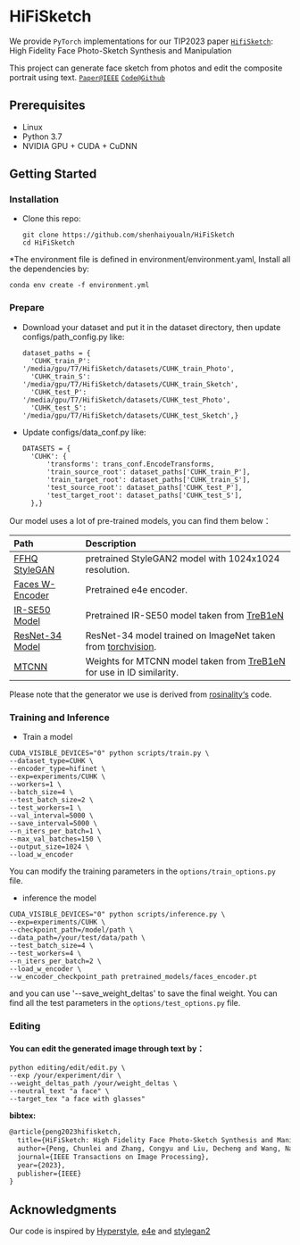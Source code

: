 # HiFiSketch

  We provide `PyTorch` implementations for our TIP2023 paper [`HifiSketch`]([https://ieeexplore.ieee.org/abstract/document/9845477]): High Fidelity Face Photo-Sketch Synthesis and Manipulation


This project can generate face sketch from photos and edit the composite portrait using text.
[`Paper@IEEE`]([https://ieeexplore.ieee.org/abstract/document/10299602])   [`Code@Github`]([(https://github.com/shenhaiyoualn/HiFiSketch)])  



## Prerequisites

- Linux 
- Python 3.7
- NVIDIA GPU + CUDA + CuDNN

## Getting Started

### Installation

* Clone this repo: 

  ```
  git clone https://github.com/shenhaiyoualn/HiFiSketch
  cd HiFiSketch
  ```

*The environment file is defined in environment/environment.yaml, Install all the dependencies by:
  ```
conda env create -f environment.yml
  ```

### Prepare
* Download your dataset and put it in the dataset directory, then update configs/path_config.py like:

  ```
  dataset_paths = {
    'CUHK_train_P': '/media/gpu/T7/HifiSketch/datasets/CUHK_train_Photo',
    'CUHK_train_S': '/media/gpu/T7/HifiSketch/datasets/CUHK_train_Sketch',
    'CUHK_test_P': '/media/gpu/T7/HifiSketch/datasets/CUHK_test_Photo',
    'CUHK_test_S': '/media/gpu/T7/HifiSketch/datasets/CUHK_test_Sketch',}
  ```
* Update configs/data_conf.py like:

  ```
  DATASETS = {
	'CUHK': {
		'transforms': trans_conf.EncodeTransforms,
		'train_source_root': dataset_paths['CUHK_train_P'],
		'train_target_root': dataset_paths['CUHK_train_S'],
		'test_source_root': dataset_paths['CUHK_test_P'],
		'test_target_root': dataset_paths['CUHK_test_S'],
	},}
  ```
Our model uses a lot of pre-trained models, you can find them below：

| Path | Description
| :--- | :----------
|[FFHQ StyleGAN](https://drive.google.com/file/d/1EM87UquaoQmk17Q8d5kYIAHqu0dkYqdT/view?usp=sharing) | pretrained StyleGAN2 model with 1024x1024 resolution.
|[Faces W-Encoder](https://drive.google.com/file/d/1M-hsL3W_cJKs77xM1mwq2e9-J0_m7rHP/view?usp=sharing) | Pretrained e4e encoder.
|[IR-SE50 Model](https://drive.google.com/file/d/1KW7bjndL3QG3sxBbZxreGHigcCCpsDgn/view?usp=sharing) | Pretrained IR-SE50 model taken from [TreB1eN](https://github.com/TreB1eN/InsightFace_Pytorch) | used in ID loss and encoder.
|[ResNet-34 Model](https://download.pytorch.org/models/resnet34-333f7ec4.pth) | ResNet-34 model trained on ImageNet taken from [torchvision](https://github.com/pytorch/vision/blob/master/torchvision/models/resnet.py).
|[MTCNN](https://drive.google.com/file/d/1tJ7ih-wbCO6zc3JhI_1ZGjmwXKKaPlja/view?usp=sharing) | Weights for MTCNN model taken from [TreB1eN](https://github.com/TreB1eN/InsightFace_Pytorch) for use in ID similarity. 

Please note that the generator we use is derived from [rosinality‘s](https://github.com/rosinality/stylegan2-pytorch) code.

### Training and Inference
* Train a model

```
CUDA_VISIBLE_DEVICES="0" python scripts/train.py \
--dataset_type=CUHK \
--encoder_type=hifinet \
--exp=experiments/CUHK \
--workers=1 \
--batch_size=4 \
--test_batch_size=2 \
--test_workers=1 \
--val_interval=5000 \
--save_interval=5000 \
--n_iters_per_batch=1 \
--max_val_batches=150 \
--output_size=1024 \
--load_w_encoder
```
You can modify the training parameters in the `options/train_options.py` file.

* inference the model

```
CUDA_VISIBLE_DEVICES="0" python scripts/inference.py \
--exp=experiments/CUHK \
--checkpoint_path=/model/path \
--data_path=/your/test/data/path \
--test_batch_size=4 \
--test_workers=4 \
--n_iters_per_batch=2 \
--load_w_encoder \
--w_encoder_checkpoint_path pretrained_models/faces_encoder.pt 
```
and you can use '--save_weight_deltas' to save the final weight.
You can find all the test parameters in the `options/test_options.py` file.

### Editing
#### You can edit the generated image through text by：

```
python editing/edit/edit.py \
--exp /your/experiment/dir \
--weight_deltas_path /your/weight_deltas \
--neutral_text "a face" \
--target_tex "a face with glasses"
```



**bibtex:**

```latex
@article{peng2023hifisketch,
  title={HiFiSketch: High Fidelity Face Photo-Sketch Synthesis and Manipulation},
  author={Peng, Chunlei and Zhang, Congyu and Liu, Decheng and Wang, Nannan and Gao, Xinbo},
  journal={IEEE Transactions on Image Processing},
  year={2023},
  publisher={IEEE}
}
```

## Acknowledgments

Our code is inspired by [Hyperstyle](https://github.com/yuval-alaluf/hyperstyle), [e4e](https://github.com/omertov/encoder4editing) and [stylegan2](https://github.com/yuval-alaluf/hyperstyle)
